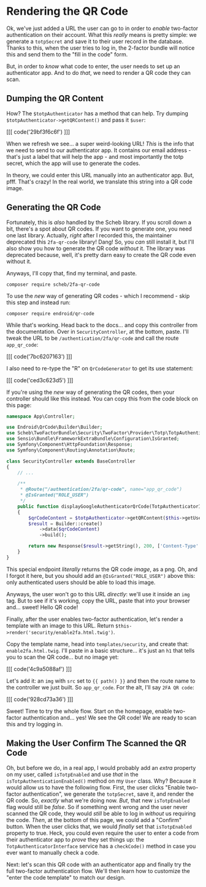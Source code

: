 # Rendering the QR Code

Ok, we've just added a URL the user can go to in order to *enable* two-factor
authentication on their account. What this *really* means is pretty simple: we
generate a `totpSecret` and save it to their user record in the database. Thanks
to this, when the user tries to log in, the 2-factor bundle will notice this and
send them to the "fill in the code" form.

But, in order to *know* what code to enter, the user needs to set up an authenticator
app. And to do *that*, we need to render a QR code they can scan.

## Dumping the QR Content

How? The `$totpAuthenticator` has a method that can help. Try dumping
`$totpAuthenticator->getQRContent()` and pass it `$user`:

[[[ code('29bf3f6c6f') ]]]

When we refresh we see... a super weird-looking URL! *This* is the info that we
need to send to our authenticator app. It contains our email address - that's
just a label that will help the app - and most importantly the totp secret,
which the app will use to generate the codes.

In theory, we could enter this URL manually into an authenticator app. But, pfff.
That's crazy! In the real world, we translate this string into a QR code image.

## Generating the QR Code

Fortunately, this is *also* handled by the Scheb library. If you scroll
down a bit, there's a spot about QR codes. If you want to generate one, you
need one last library. Actually, *right* after I recorded this, the maintainer
deprecated this `2fa-qr-code` library! Dang! So, you *can* still install it, but
I'll also show you how to generate the QR code *without* it. The library was
deprecated because, well, it's pretty darn easy to create the QR code even
without it.

Anyways, I'll copy that, find my terminal, and paste.

```terminal
composer require scheb/2fa-qr-code
```

To use the *new* way of generating QR codes - which I recommend - skip this
step and instead run:

```terminal
composer require endroid/qr-code
```

While that's working. Head back to the docs... and copy this controller from the
documentation. Over in `SecurityController`, at the bottom, paste.
I'll tweak the URL to be `/authentication/2fa/qr-code` and call the route
`app_qr_code`:

[[[ code('7bc6207163') ]]]

I also need to re-type the "R" on `QrCodeGenerator` to get its use statement:

[[[ code('ced3c623d5') ]]]

If you're using the *new* way of generating the QR codes, then your controller
should like this instead. You can copy this from the code block on this page:

```php
namespace App\Controller;

use Endroid\QrCode\Builder\Builder;
use Scheb\TwoFactorBundle\Security\TwoFactor\Provider\Totp\TotpAuthenticatorInterface;
use Sensio\Bundle\FrameworkExtraBundle\Configuration\IsGranted;
use Symfony\Component\HttpFoundation\Response;
use Symfony\Component\Routing\Annotation\Route;

class SecurityController extends BaseController
{
    // ...

    /**
     * @Route("/authentication/2fa/qr-code", name="app_qr_code")
     * @IsGranted("ROLE_USER")
     */
    public function displayGoogleAuthenticatorQrCode(TotpAuthenticatorInterface $totpAuthenticator)
    {
        $qrCodeContent = $totpAuthenticator->getQRContent($this->getUser());
        $result = Builder::create()
            ->data($qrCodeContent)
            ->build();

        return new Response($result->getString(), 200, ['Content-Type' => 'image/png']);
    }
}
```

This special endpoint *literally* returns the QR code *image*, as a png. Oh, and
I forgot it here, but you should add an `@IsGranted("ROLE_USER")` above this:
only authenticated users should be able to load this image.

Anyways, the user won't go to this URL *directly*: we'll use it inside an `img`
tag. But to see if it's working, copy the URL, paste that into your browser and...
sweet! Hello QR code!

Finally, after the user enables two-factor authentication, let's render a template
with an image to this URL. Return `$this->render('security/enable2fa.html.twig')`.

Copy the template name, head into `templates/security`, and create that:
`enable2fa.html.twig`. I'll paste in a basic structure... it's just an `h1` that
tells you to scan the QR code... but no image yet:

[[[ code('4c9a5088af') ]]]

Let's add it: an `img` with `src` set to `{{ path() }}` and then the route name
to the controller we just built. So `app_qr_code`. For the alt, I'll say
`2FA QR code`:

[[[ code('928cd73a36') ]]]

Sweet! Time to try the whole flow. Start on the homepage, enable two-factor
authentication and... yes! We see the QR code! We are ready to scan this and
try logging in.

## Making the User Confirm The Scanned the QR Code

Oh, but before we do, in a real app, I would probably add an *extra* property on
my user, called `isTotpEnabled` and use *that* in the `isTotpAuthenticationEnabled()`
method on my `User` class. Why? Because it would allow us to have the following flow. First,
the user clicks "Enable two-factor authentication", we generate the `totpSecret`,
save it, and render the QR code. So, *exactly* what we're doing now. *But*, that new
`isTotpEnabled` flag would still be *false*. So if something went wrong and the
user never scanned the QR code, they would *still* be able to log in *without*
us requiring the code. *Then*, at the bottom of this page, we could add a
"Confirm" button. When the user clicks that, we would *finally* set that
`isTotpEnabled` property to true. Heck, you could even require the user to enter
a code from their authenticator app to *prove* they set things up: the
`TotpAuthenticatorInterface` service has a `checkCode()` method in case you ever
want to manually check a code.

Next: let's scan this QR code with an authenticator app and finally try the full
two-factor authentication flow. We'll then learn how to customize the "enter the
code template" to match our design.
